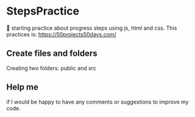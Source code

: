 # StepsPractice
🎉 starting practice about progress steps using js, html and css.
This practices is: https://50projects50days.com/

## Create files and folders
Creating two folders: public and src

## Help me
if I would be happy to have any comments or suggestions to improve my code. 